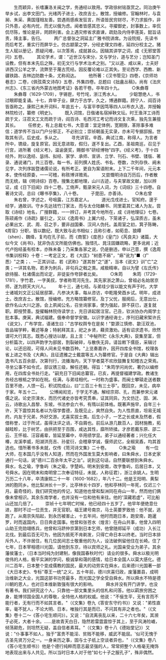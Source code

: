 <!-- { "loadSidebar": true } -->
　　生而颖异，长嗜濂洛关闽之学，务通经以致用。学政徐树铭亟赏之。同治庚午举乡试，出李文田门。光绪丙子进士，改庶吉士。散馆，授编修。官翰林时，与袁昶、朱采、黄国瑾相友善。尝遇雨感疾发狂言，所语皆民穷财尽，不力求振作，非只外患，必有内忧，而尤以俄为虑。闻者皆感其忠义。寻擢御史，封事数上，率侃侃尽陈，惟论是非，罔顾利害。会上遇灾修省求直谏，疏劾及内侍李莲英，懿旨诘责，降主事，告归。
　　两广总督张之洞延主广雅书院讲席。为设院规，先读书而后考艺，重实行而屏华士。仿古颛蒙之学，分经史理文四者，延四分校主之。猪生人赋以册记，质疑问难，以次答焉，成就甚众。因辑其讲学之词，成《无邪堂答问》五卷。
　　其论学术，谓："近世汉与宋分，文与学分，道与艺分；岂知圣门设教，但有本末先后之殊，初无文行与学术治术之别。"又以道、咸以来，士夫好讲西汉公羊之学，流弊至于蔑古荒经。因反覆论难以正其失。至论西学、西教、新疆铁路、吉林边防数十条，尤称闳达。
　　他所著：《汉书管见》四卷，《京师坊巷志》二卷，《佩弦斋文诗存》五卷，外集四卷。总题曰《拙盦丛稿》。尚有《法庆州志》、《东三省内外蒙古地图考证》各若干卷。卒年四十九。
　　○朱彝尊
　　朱彝尊（1629-1709），字锡鬯，号竹垞，浙江秀水人。
　　少聪慧绝人，书过眼即能复诵。十七，弃举子业，肆力于古学，久之，博通群籍。顾宁人、阎百诗皆亟称之。康熙己未开词科，年逾五十，与富平李因笃等四人以布衣入选，并授翰林院检讨，纂修《明史》。
　　既入词馆，日偕诸名宿掉鞅文坛。时王渔洋工诗而疏于文，汪苕文工文而疏于诗，阎百诗、毛西河工考记而诗文复次乘，独先生兼擅其长。
　　任修史，有上总裁七书，大意谓：宜定体例，宽期限，革除事多难信；道学传不当以门户分邪正，不必别立；崇祯朝虽无实录，亦未可专据邸报。世取其有识。后史成，多从之。
　　寻充讲官。辛酉，典试江南，称得人。为言者所中，镌级，旋复原官。因无意进取，假归，遂不复出。乙酉，圣祖南巡，召见于行宫，进所著《经义考》，温谕褒奖，赐御书"研经博物"四字。《经义考》，于十四经外，附以逸经、毖纬、拟经、家学、承师、宣讲、立学、刊石、书壁、镂版、著录、通说诸门，共三百卷。每一书，前列撰人姓氏、书名、卷数，次列存佚、阙未见字，次列序跋暨诸儒论说，有所考正。更自为案语附末。上下二千年间，元元本本，使传经原委，一一可稽，称赅博详赡焉。
　　又尝慨明诗自万历后，作者散而无统，辑《明诗综》百卷。搜集北都地理，山川古迹，与夫掌故文献，加以辨证，成《日下旧闻》四十二卷。工倚声，甄录宋元人词，为《词综》三十四卷。自著诗文词，总曰《曝书亭集》，八十卷。
　　子毘田，亦善诗。
　　○朱右曾
　　朱右曾，字述之，号咀露，江苏嘉定人。
　　道光戊戌进士。官知府。邃于经学，通故训。守乡先达钱竹汀家法，而与太仓陆麟书、同里葛其仁诸人为友。尝取《诗经》地名，广搜群籍，一一辨订，并考其今地所在，成《诗地理征》七卷。陈硕甫作《诗疏》屡引之，又以《逸周书》上翼六经，下笼诸子，弘深质古，虽未必果出文、武、周、召之手，要非战国秦、汉间人伪托。盖周室之初，箕子陈畴，《周官》分职，皆以数纪，既大致与此书相似；且称引者，如荀息、狼瞫（shen）、魏绛，复均在孔子前，而《商誓》《度邑》《皇门》《芮良夫》诸篇，大似今文《尚书》，犹非伪古文所能仿佛也。独惜孔、晁注固嫌疏略，更多讹阙；近代卢抱经虽有校本，亦殊未备；乃采集各家之说，仍是删违，申以己意，撰《逸周书集训校释》十卷：一考定正文，若《大匡》"树患不瘱"，"瘱"讹为"■〈疒悉〉"之类；、一正其训诂，若《武称》"遂其咎"之"遂"，当本《说文》训"亡"之类；一详其名物，若矛为刺兵，非句兵之戟之类。咸极精审。自以为譬《左氏传》欲待服、杜诸儒出而论定，非徒妄作夸辞者比矣。
　　○朱筠
　　朱筠（1729-1781），字竹君，一字美叔，学者称笥河先生。其先家浙之萧山，曾祖必名始居京师，遂为顾天大兴人。
　　年十三，通七经。与弟珪少皆以能文有声于时。大学士诸城刘文正公延居邸第，凡参决大事，每从咨访，中乾隆癸酉乡试。明年，成进士。改庶吉士。散馆，授编修。充方略馆纂修官。及丁父忧，服阕后，无意出仕，欲作名山大川之游。会上夙闻公名，召坐询家事，使为强起，辞不获已，遂复就职。即授赞善。旋擢翰林院侍读学士，充日讲起居注官。己丑，钦派协办内阁学士批本事。庚寅，典试福建。俄奉命督学安徽。以识字通经诲士，序刊旧藏宋椠许氏《说文》，广布学宫，语诸生曰："古学权舆专在是矣！"婺源江慎修、歙汪双池，皆品端学粹，著述等身；特躬拜其主，祀之乡贤，藉资激劝。适有诏求遗书，欣然谓可大行其志。既悉心搜访以献，且上言："中秘所贮《永乐大典》，裒集至富，但分析篇次，以四声韵字为部居，割裂破碎，与散佚无异。请旨敕下儒臣，采辑讨论，以还旧观，可得人间未见书数百种。"上览奏嘉许，因开四库全书馆，校理各省上进之书及《大典》。且征遗雅之士戴震等五人为纂修官。于是自《大典》辑出逸书凡五百余部，次第刊行，流播海内，天下学者莫不欢欣鼓舞复知稽古之荣焉。寻坐公事不如令式，部议镌三级，解任还朝。得旨："朱筠学问尚优，著仍以编修用，在四库全书处行走。"嗣充日下旧闻总纂官。已亥，再提督福建学政。教诸生务经古根柢之学如在皖。任满，与弟珪相代。一时称为盛事。而闽士攀辕走送者数百里不绝，人馈一石，积试院成山，曰"三百三十有三士亭"。既回京，未见，病卒于家。年五十二。
　　公博闻闳览，于学无不通。解经宗郑、孔，而兼参宋元诸儒之说。论史宗涑水，而历代诸史亦皆考究贯串，证其同异。为文仿迁、固、渊、云，诗歌出入昌黎、东坡。书法参会六书，有隋以前体格。既著声施早，自年三十许，天下震惊其名者以为宿学耆德，及既见止，爽然自失。为人性质直，坦易无城府。内友于兄弟，外好交游。尤喜奖拔士类。后生小子，一艺之长或未及然者，假借称誉，过于所试，虽得汰评之诮，不自屑也。前后从游几数百人，因材施教，拓越畦畛，比于树艺，由拱把至于百围，咸达其性，靡所矫揉。才彦若戴东原、邵二云、王怀祖、汪容甫辈，皆延至幕中，卒用绩学显。弟子以通经著者；兴化任大椿，龙溪李威，阳湖洪亮吉、孙星衍，会稽章学诚，偃师武亿，全椒吴鼒，均其首选也。惜所著书多未就，仅传《笥河诗文集》二十卷。
　　○朱之瑜
　　有一位大师，在本国几乎没有人知道，然而在外国发生莫大影响者，曰朱舜水，日本史家通行一句话，说"德川二百余年太平之治"。说到这句话，自然要联想到朱舜水。 舜水，名之瑜，字鲁屿（朱之瑜，字楚屿。明末到安南，改字鲁屿，后居日本，又号舜水。因在明末和南明曾二次奉诏特征，未就，人称征君），浙江余姚人。生明万历二十八年，卒清康熙二十一年（1600-1682），年八十二。他是王阳明、黄梨洲的胞同乡。他比梨洲长十一岁，比亭林长十四岁，他和亭林同一年死，仅迟三个月。最奇怪的，我们研究他的传记，知道他也曾和梨洲同在舟山一年，然而他们俩像未曾相识。其余东南学者，也并没有一位和他有来往。他的'深藏若虚"，可比船山还加几倍了。
　　崇祯十七年明亡时候，他已经四十五岁了。他早年便绝意仕进，那时不过一位贡生，并无官职。福王建号南京，马士英要罗致他：他不就，逃跑了。从南京失陷起，到永历被害止，十五年间，他时而跑日本，跑安南，跑暹罗，时而返国内，日日奔走国事。他曾和张苍水（煌言）在舟山共事，他曾入四明山助王完勋翊练兵，他曾和冯跻仲京第到日本乞师，他曾随郑延平（成功）入长江北伐。到最后百无可为，他因为抵死不肯剃发，只得亡命日本以终老。当时日本排斥外人，不许居住，有几位民间志士敬重他的为人，设法破例留他住在长崎。住了七年，日本宰相德川光国，请他到东京，待以宾师之礼。光国亲受业为弟子。其余藩侯藩士，（日本当时纯为封建制，像我国春秋时代）请业的很多。舜水以极光明俊伟的人格，极平实渊的学问，极诚挚和蔼的感情，给日本全国人以莫大感化。德川二百年，日本整个变成儒教的国民，最大的动劳实在舜水，后来德川光国著一部《大日本史》、专标"尊王一统"之义。五十年前，德川庆喜归政，废藩置县，成明治维新之大业，光国这部书功劳最多，而光国之学全受自舜水。所以舜水不特是德川朝的恩人，也对日本维新致强有很大的影响。
　　舜水并没有开门讲学，也没有著书。我们研究这个人，只靠他一部文集里头的信札和问答。他以羁旅穷困之身，能博邻国全国人的尊敬，全恃他人格的权威。他说："不佞生平，无有言而不能行者，无有行而不如其言者。"（《文集》卷九《答安东守约书》）又说："弟性直率，毫不犹人，不论大明、日本，唯独行其是而已，不问其有非之者也。"（《文集》卷十二～《答小宅生顺问》）。又说："自流离丧乱以来，二十六七年矣，其濒于必死，大者十余。......是故青天白日，隐然若雷霆震惊于其上，至于风涛险巇，倾荡颠危，则坦然无疑，盖自信者素耳。"（《文集》卷十八《德始堂记》）又说："仆事事不如人，独于"富贵不能淫、贫贱不能移，威武不能屈。'似可无愧于古圣先贤万分之一。一身亲历之事，固与士子纸上空谈者异也，"（《文集》卷八《答小宅生顺书》）他是个德行纯粹而意志最坚强的人，常常把整个人格毫无掩饰地表现出来与人共见。所以当时日本人对于他"如七十子之服孔子"，殊非偶然。
